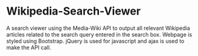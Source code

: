# Wikipedia-Search-Viewer
A search viewer using the Media-Wiki API to output all relevant Wikipedia articles related to the search query entered in the search box.
Webpage is styled using Bootstrap.
jQuery is used for javascript and ajax is used to make the API call.
